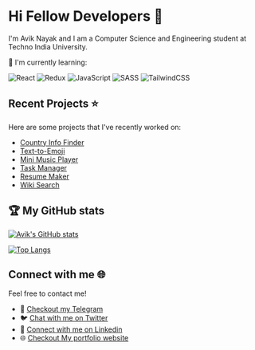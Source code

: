 # Hi Fellow Developers 👋
I'm Avik Nayak and I am a Computer Science and Engineering student at Techno India University.</br>


📖 I'm currently learning:</br>

![React](https://img.shields.io/badge/react-%2320232a.svg?style=for-the-badge&logo=react&logoColor=%2361DAFB)
![Redux](https://img.shields.io/badge/redux-%23593d88.svg?style=for-the-badge&logo=redux&logoColor=white)
![JavaScript](https://img.shields.io/badge/javascript-%23323330.svg?style=for-the-badge&logo=javascript&logoColor=%23F7DF1E)
![SASS](https://img.shields.io/badge/SASS-hotpink.svg?style=for-the-badge&logo=SASS&logoColor=white)
![TailwindCSS](https://img.shields.io/badge/tailwindcss-%2338B2AC.svg?style=for-the-badge&logo=tailwind-css&logoColor=white)


## Recent Projects ⭐
Here are some projects that I've recently worked on:

- [Country Info Finder](https://an-country-info-app.netlify.app/)
- [Text-to-Emoji](https://aviknayak22.github.io/Text-to-Emoji/)
- [Mini Music Player](https://github.com/AvikNayak22/Mini-music-player)
- [Task Manager](https://github.com/AvikNayak22/task-manager-react)
- [Resume Maker](https://github.com/AvikNayak22/Resume-Maker)
- [Wiki Search](https://github.com/AvikNayak22/wiki-search-app)


## 🏆 My GitHub stats
[![Avik's GitHub stats](https://github-readme-stats.vercel.app/api?username=AvikNayak22&show_icons=true&theme=dark)](https://github.com/AvikNayak22/github-readme-stats)

[![Top Langs](https://github-readme-stats.vercel.app/api/top-langs/?username=AvikNayak22&layout=compact&theme=dark)](https://github.com/AvikNayak22/github-readme-stats)

## Connect with me 🌐

Feel free to contact me!

- 💬 [Checkout my Telegram](https://t.me/NikoSees)
- 🐦 [Chat with me on Twitter](https://twitter.com/__AvikNayak__)
- 📱   [Connect with me on Linkedin](https://www.linkedin.com/in/avik-nayak-50b667222/)
- 🌐 [Checkout My portfolio website](https://an-portfolio-tailwind.netlify.app/)

